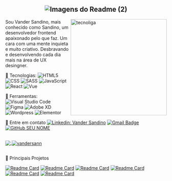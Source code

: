 <span align="center">

## ![Imagens do Readme (2)](https://user-images.githubusercontent.com/65673565/189552792-bb3ea114-3b73-4550-b9cd-37827aadd5f9.gif)

</span>

<img src="https://user-images.githubusercontent.com/65673565/190259328-c0ad9131-81e7-4dfd-97a0-d36802023b20.png" min-width="300px" max-width="300px" width="300px" align="right" alt="tecnoliga">


<p align="left"> 
  Sou Vander Sandino, mais conhecido como Sandino, um desenvolvedor frontend apaixonado pelo que faz. 
Um cara com uma mente inquieta e muito criativo. Desbravando e desenvolvendo cada dia mais na área de UX desingner.
</p>



🔵 Tecnologias: 
![HTML5](https://img.shields.io/badge/-HTML5-DD4B25?style=flat&logo=HTML5&logoColor=white)
![CSS](https://img.shields.io/badge/-CSS-056FB6?style=flat&logo=CSS3&logoColor=white)
![SASS](https://img.shields.io/badge/SASS-hotpink.svg?style=flat&logo=SASS&logoColor=white)
![JavaScript](https://img.shields.io/badge/-JavaScript-F7DF1E?style=flat&logo=javascript&logoColor=black)
![React](https://img.shields.io/badge/react-%2320232a.svg?style=flat&logo=react&logoColor=%2361DAFB)
![Vue](https://img.shields.io/badge/Vue.js-35495E?style=flat&logo=vue.js&&logoColor=4FC08D)
  

🔵 Ferramentas: 
  ![Visual Studio Code](https://img.shields.io/badge/-Visual%20Studio%20Code-1D1D1D?style=flat&logo=visual-studio-code&logoColor=0176C6)
  ![Figma](https://img.shields.io/badge/-Figma-FF2D20?style=flat&logo=figma&logoColor=white)
  ![Adobe XD](https://img.shields.io/badge/Adobe%20XD-470137?style=flat&logo=Adobe%20XD&logoColor=#FF61F6)
  ![Wordpress](https://img.shields.io/badge/-Wordpress-006E93?style=flat&logo=wordpress&logoColor=white)
  ![Elementor](https://img.shields.io/badge/-Elementor-white?style=flat&logo=elementor&logoColor=92023B)
  
 🔵 Entre em contato
[![Linkedin: Vander Sandino](https://img.shields.io/badge/-VanderSandino-0077B5?style=flat-square&logo=Linkedin&logoColor=white&link=https://www.linkedin.com/in/vandersandinoo/)](https://www.linkedin.com/in/vandersandinoo/)
[![Gmail Badge](https://img.shields.io/badge/-vandersann@gmail.com-D14836?style=flat-square&logo=Gmail&logoColor=white&link=mailto:vandersann@gmail.com)](mailto:vandersann@gmail.com)
[![GitHub SEU NOME]( https://img.shields.io/github/followers/vandersann?label=follow&style=social)](https://github.com/vandersann/)



##
<a href="https://github.com/Gurupreet">
  <img align="center" src="https://github-readme-stats.vercel.app/api/top-langs/?username=vandersann&title_color=fefefe&icon_color=FEFEFE&text_color=&bg_color=000000&hide_langs_below=1" />
</a>

<a href="https://github.com/Gurupreet">
 <img align="center" src="https://github-readme-stats.vercel.app/api?username=vandersann&show_icons=true&title_color=fefefe&icon_color=FEFEFE&text_color=445AEF&bg_color=000000&line_height=27" alt=vandersann github stats"/>
</a>


##
🔵 Principais Projetos

[![Readme Card](https://github-readme-stats.vercel.app/api/pin/?username=vandersann&repo=Landing_Page_Mundo_Invertido&title_color=445AEF&icon_color=FEFEFE&text_color=FEFEFE&bg_color=000000)](https://github.com/vandersann/Landing_Page_Mundo_Invertido)
[![Readme Card](https://github-readme-stats.vercel.app/api/pin/?username=vandersann&repo=-Resgate-Game&title_color=445AEF&icon_color=FEFEFE&text_color=FEFEFE&bg_color=000000)](https://github.com/vandersann/-Resgate-Game)
[![Readme Card](https://github-readme-stats.vercel.app/api/pin/?username=vandersann&repo=Site-estudo&title_color=445AEF&icon_color=FEFEFE&text_color=FEFEFE&bg_color=000000)](https://github.com/vandersann/Site-estudo)
[![Readme Card](https://github-readme-stats.vercel.app/api/pin/?username=vandersann&repo=Pokedex&title_color=445AEF&icon_color=FEFEFE&text_color=FEFEFE&bg_color=000000)](https://github.com/vandersann/Pokedex)
[![Readme Card](https://github-readme-stats.vercel.app/api/pin/?username=vandersann&repo=Clone_Interface_Netflix&title_color=445AEF&icon_color=FEFEFE&text_color=FEFEFE&bg_color=000000)](https://github.com/vandersann/Clone_Interface_Netflix)
[![Readme Card](https://github-readme-stats.vercel.app/api/pin/?username=vandersann&repo=Projeto_Marvel&title_color=445AEF&icon_color=FEFEFE&text_color=FEFEFE&bg_color=000000)](https://github.com/vandersann/Projeto_Marvel)


